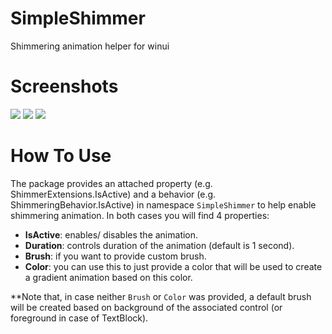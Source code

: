 # SimpleShimmer
 Shimmering animation helper for winui

# Screenshots
![](https://github.com/mouhamedhazem149/SimpleShimmerForAvalonia/blob/main/images/PanelExample.gif)
![](https://github.com/mouhamedhazem149/SimpleShimmerForAvalonia/blob/main/images/ButtonExample.gif)
![](https://github.com/mouhamedhazem149/SimpleShimmerForAvalonia/blob/main/images/TextBlockExample.gif)

# How To Use

The package provides an attached property (e.g. ShimmerExtensions.IsActive) and a behavior (e.g. ShimmeringBehavior.IsActive) in namespace `SimpleShimmer` to help enable shimmering animation. In both cases you will find 4 properties:
   + **IsActive**: enables/ disables the animation.
   + **Duration**: controls duration of the animation (default is 1 second).
   + **Brush**: if you want to provide custom brush.
   + **Color**: you can use this to just provide a color that will be used to create a gradient animation based on this color.

**Note that, in case neither `Brush` or `Color` was provided, a default brush will be created based on background of the associated control (or foreground in case of TextBlock).
